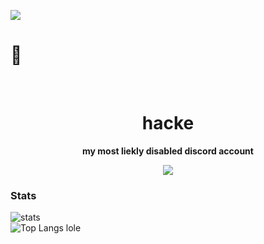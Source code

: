 <p allign="center">
<img src="https://cdn.discordapp.com/attachments/818180413201711125/831857429611806800/aboutme.png">

<h1 allign="center">👋</h1>
<br>
<h1 align="center">hacke</h1>



<p align="center"><b>my most liekly disabled discord account </b></p>


<p align="center">
<img src="https://discord.c99.nl/widget/theme-3/838910138005323797.png">



### Stats
![stats](https://github-readme-stats.vercel.app/api?username=arqez&show_icons=true&theme=radical)   
![Top Langs](https://github-readme-stats.vercel.app/api/top-langs/?username=arqez&layout=compact&theme=radical) 
lole







